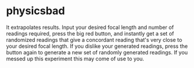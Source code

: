 # physicsbad
It extrapolates results.
Input your desired focal length and number of readings required, press the big red button, and instantly get a set of randomized readings that give a concordant reading that's very close to your desired focal length.
If you dislike your generated readings, press the button again to generate a new set of randomly generated readings.
If you messed up this experiment this may come of use to you.
